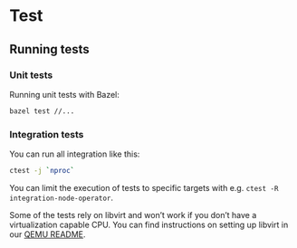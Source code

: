 # Test

## Running tests

### Unit tests

Running unit tests with Bazel:

```sh
bazel test //...
```

### Integration tests

You can run all integration like this:

```sh
ctest -j `nproc`
```

You can limit the execution of tests to specific targets with e.g. `ctest -R integration-node-operator`.

Some of the tests rely on libvirt and won’t work if you don’t have a virtualization capable CPU. You can find instructions on setting up libvirt in our [QEMU README](qemu.md).
